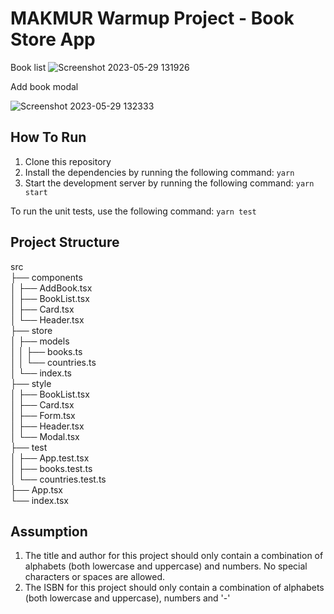 # MAKMUR Warmup Project - Book Store App
Book list
![Screenshot 2023-05-29 131926](https://github.com/VionieNovencia/MAKMUR-Warmup-Project/assets/74034061/b5f78c01-f384-4d49-966e-e708e858f305)

Add book modal

![Screenshot 2023-05-29 132333](https://github.com/VionieNovencia/MAKMUR-Warmup-Project/assets/74034061/9e2c55fd-aa99-4f91-9407-f3a7fb940351)

## How To Run
1. Clone this repository
2. Install the dependencies by running the following command: `yarn`
3. Start the development server by running the following command: `yarn start`

To run the unit tests, use the following command: `yarn test `

## Project Structure
src <br />
├── components <br />
│   ├── AddBook.tsx <br />
│   ├── BookList.tsx <br />
│   ├── Card.tsx <br />
│   └── Header.tsx <br />
├── store <br />
│   ├── models <br />
│   │   ├── books.ts <br />
│   │   └── countries.ts <br />
│   └── index.ts <br />
├── style <br />
│   ├── BookList.tsx <br />
│   ├── Card.tsx <br />
│   ├── Form.tsx <br />
│   ├── Header.tsx <br />
│   └── Modal.tsx <br />
├── test <br />
│   ├── App.test.tsx <br />
│   ├── books.test.ts <br />
│   └── countries.test.ts <br />
├── App.tsx <br />
└── index.tsx <br />

## Assumption
1. The title and author for this project should only contain a combination of alphabets (both lowercase and uppercase) and numbers. No special characters or spaces are allowed.
2. The ISBN for this project should only contain a combination of alphabets (both lowercase and uppercase), numbers and '-'
